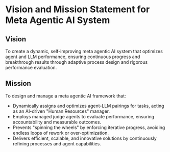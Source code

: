 # Vision and Mission Statement for Meta Agentic AI System

## Vision
To create a dynamic, self-improving meta agentic AI system that optimizes agent and LLM performance, ensuring continuous progress and breakthrough results through adaptive process design and rigorous performance evaluation.

## Mission
To design and manage a meta agentic AI framework that:
- Dynamically assigns and optimizes agent-LLM pairings for tasks, acting as an AI-driven "Human Resources" manager.
- Employs managed judge agents to evaluate performance, ensuring accountability and measurable outcomes.
- Prevents "spinning the wheels" by enforcing iterative progress, avoiding endless loops of rework or over-optimization.
- Delivers efficient, scalable, and innovative solutions by continuously refining processes and agent capabilities.
